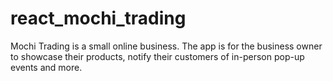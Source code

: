 # react_mochi_trading

Mochi Trading is a small online business.
The app is for the business owner to showcase their products, notify their customers of in-person pop-up events and more.